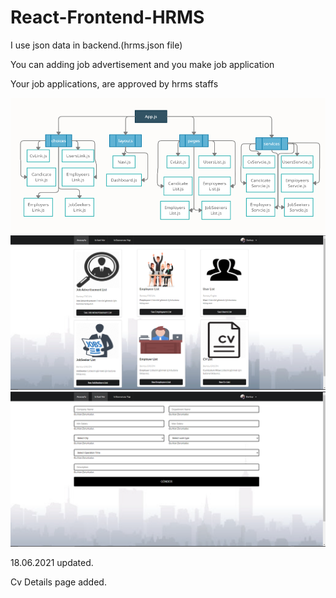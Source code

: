 # React-Frontend-HRMS
<p>I use json data in backend.(hrms.json file)</p>
<p>You can adding job advertisement and you make job application </p>
<p>Your job applications, are approved by hrms staffs </p>
<img src="uml.png"></img>
<img src="Screenshot_8.png"></img>
<img src="Screenshot_9.png"></img>


<p>18.06.2021 updated. </p>
<p>Cv Details page added. </p>
<p></p>
